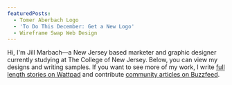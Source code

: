 ```yaml
---
featuredPosts:
  - Tomer Aberbach Logo
  - 'To Do This December: Get a New Logo'
  - Wireframe Swap Web Design
---
```

Hi, I'm Jill Marbach—a New Jersey based marketer and graphic designer currently studying at The College of New Jersey. Below, you can view my designs and writing samples. If you want to see more of my work, I write [full length stories on Wattpad](https://www.wattpad.com/user/everything_author) and contribute [community articles on Buzzfeed](https://www.buzzfeed.com/jillmarbach).